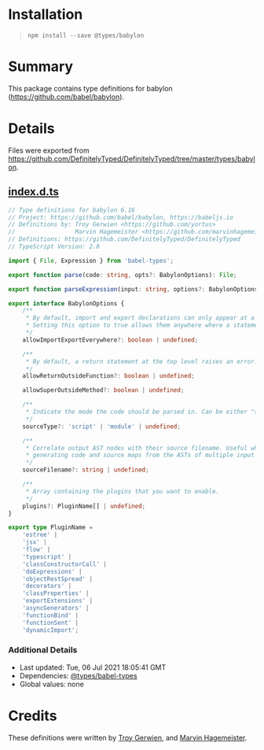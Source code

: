 # Installation
> `npm install --save @types/babylon`

# Summary
This package contains type definitions for babylon (https://github.com/babel/babylon).

# Details
Files were exported from https://github.com/DefinitelyTyped/DefinitelyTyped/tree/master/types/babylon.
## [index.d.ts](https://github.com/DefinitelyTyped/DefinitelyTyped/tree/master/types/babylon/index.d.ts)
````ts
// Type definitions for babylon 6.16
// Project: https://github.com/babel/babylon, https://babeljs.io
// Definitions by: Troy Gerwien <https://github.com/yortus>
//                 Marvin Hagemeister <https://github.com/marvinhagemeister>
// Definitions: https://github.com/DefinitelyTyped/DefinitelyTyped
// TypeScript Version: 2.8

import { File, Expression } from 'babel-types';

export function parse(code: string, opts?: BabylonOptions): File;

export function parseExpression(input: string, options?: BabylonOptions): Expression;

export interface BabylonOptions {
    /**
     * By default, import and export declarations can only appear at a program's top level.
     * Setting this option to true allows them anywhere where a statement is allowed.
     */
    allowImportExportEverywhere?: boolean | undefined;

    /**
     * By default, a return statement at the top level raises an error. Set this to true to accept such code.
     */
    allowReturnOutsideFunction?: boolean | undefined;

    allowSuperOutsideMethod?: boolean | undefined;

    /**
     * Indicate the mode the code should be parsed in. Can be either "script" or "module".
     */
    sourceType?: 'script' | 'module' | undefined;

    /**
     * Correlate output AST nodes with their source filename. Useful when
     * generating code and source maps from the ASTs of multiple input files.
     */
    sourceFilename?: string | undefined;

    /**
     * Array containing the plugins that you want to enable.
     */
    plugins?: PluginName[] | undefined;
}

export type PluginName =
    'estree' |
    'jsx' |
    'flow' |
    'typescript' |
    'classConstructorCall' |
    'doExpressions' |
    'objectRestSpread' |
    'decorators' |
    'classProperties' |
    'exportExtensions' |
    'asyncGenerators' |
    'functionBind' |
    'functionSent' |
    'dynamicImport';

````

### Additional Details
 * Last updated: Tue, 06 Jul 2021 18:05:41 GMT
 * Dependencies: [@types/babel-types](https://npmjs.com/package/@types/babel-types)
 * Global values: none

# Credits
These definitions were written by [Troy Gerwien](https://github.com/yortus), and [Marvin Hagemeister](https://github.com/marvinhagemeister).
